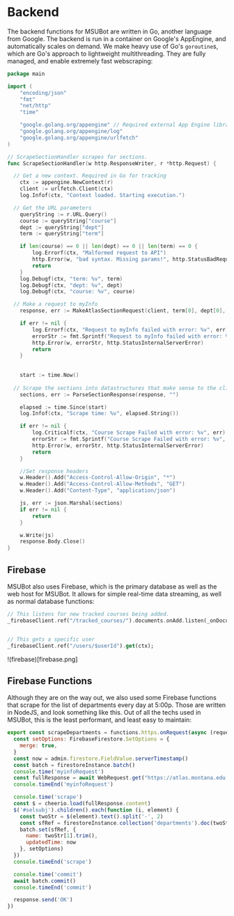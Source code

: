 # Backend

The backend functions for MSUBot are written in Go, another language from Google. The backend is run in a container on Google's AppEngine, and automatically scales on demand. We make heavy use of Go's `goroutine`s, which are Go's approach to lightweight multithreading. They are fully managed, and enable extremely fast webscraping:

```go
package main

import (
	"encoding/json"
	"fmt"
	"net/http"
	"time"

	"google.golang.org/appengine" // Required external App Engine library
	"google.golang.org/appengine/log"
	"google.golang.org/appengine/urlfetch"
)

// ScrapeSectionHandler scrapes for sections.
func ScrapeSectionHandler(w http.ResponseWriter, r *http.Request) {

  // Get a new context. Required in Go for tracking
	ctx := appengine.NewContext(r)
	client := urlfetch.Client(ctx)
	log.Infof(ctx, "Context loaded. Starting execution.")

  // Get the URL parameters
	queryString := r.URL.Query()
	course := queryString["course"]
	dept := queryString["dept"]
	term := queryString["term"]

	if len(course) == 0 || len(dept) == 0 || len(term) == 0 {
		log.Errorf(ctx, "Malformed request to API")
		http.Error(w, "bad syntax. Missing params!", http.StatusBadRequest)
		return
	}
	log.Debugf(ctx, "term: %v", term)
	log.Debugf(ctx, "dept: %v", dept)
	log.Debugf(ctx, "course: %v", course)

  // Make a request to myInfo
	response, err := MakeAtlasSectionRequest(client, term[0], dept[0], course[0])

	if err != nil {
		log.Errorf(ctx, "Request to myInfo failed with error: %v", err)
		errorStr := fmt.Sprintf("Request to myInfo failed with error: %v", err)
		http.Error(w, errorStr, http.StatusInternalServerError)
		return
	}
  
  
	start := time.Now()
  
  // Scrape the sections into datastructures that make sense to the client website
	sections, err := ParseSectionResponse(response, "")

	elapsed := time.Since(start)
	log.Infof(ctx, "Scrape time: %v", elapsed.String())

	if err != nil {
		log.Criticalf(ctx, "Course Scrape Failed with error: %v", err)
		errorStr := fmt.Sprintf("Course Scrape Failed with error: %v", err)
		http.Error(w, errorStr, http.StatusInternalServerError)
		return
	}

	//Set response headers
	w.Header().Add("Access-Control-Allow-Origin", "*")
	w.Header().Add("Access-Control-Allow-Methods", "GET")
	w.Header().Add("Content-Type", "application/json")

	js, err := json.Marshal(sections)
	if err != nil {
		return
	}

	w.Write(js)
	response.Body.Close()
}
```

## Firebase
MSUBot also uses Firebase, which is the primary database as well as the web host for MSUBot. It allows for simple real-time data streaming, as well as normal database functions:

```dart
// This listens for new tracked courses being added.
_firebaseClient.ref("/tracked_courses/").documents.onAdd.listen(_onDocumentAdd);


// This gets a specific user
_firebaseClient.ref("/users/$userId").get(ctx);

```

!(firebase)[firebase.png]

## Firebase Functions
Although they are on the way out, we also used some Firebase functions that scrape for the list of departments every day at 5:00p. Those are written in NodeJS, and look something like this. Out of all the techs used in MSUBot, this is the least performant, and least easy to maintain:

```javascript
export const scrapeDepartments = functions.https.onRequest(async (request, response) => {
  const setOptions: FirebaseFirestore.SetOptions = {
    merge: true,
  }
  const now = admin.firestore.FieldValue.serverTimestamp()
  const batch = firestoreInstance.batch()
  console.time('myinfoRequest')
  const fullResponse = await WebRequest.get("https://atlas.montana.edu:9000/pls/bzagent/bzskcrse.PW_SelSchClass")
  console.timeEnd('myinfoRequest')

  console.time('scrape')
  const $ = cheerio.load(fullResponse.content)
  $('#selsubj').children().each(function (i, element) {
    const twoStr = $(element).text().split('-', 2)
    const sfRef = firestoreInstance.collection('departments').doc(twoStr[0].trim())
    batch.set(sfRef, {
      name: twoStr[1].trim(),
      updatedTime: now
    }, setOptions)
  })
  console.timeEnd('scrape')

  console.time('commit')
  await batch.commit()
  console.timeEnd('commit')

  response.send('OK')
})
```


